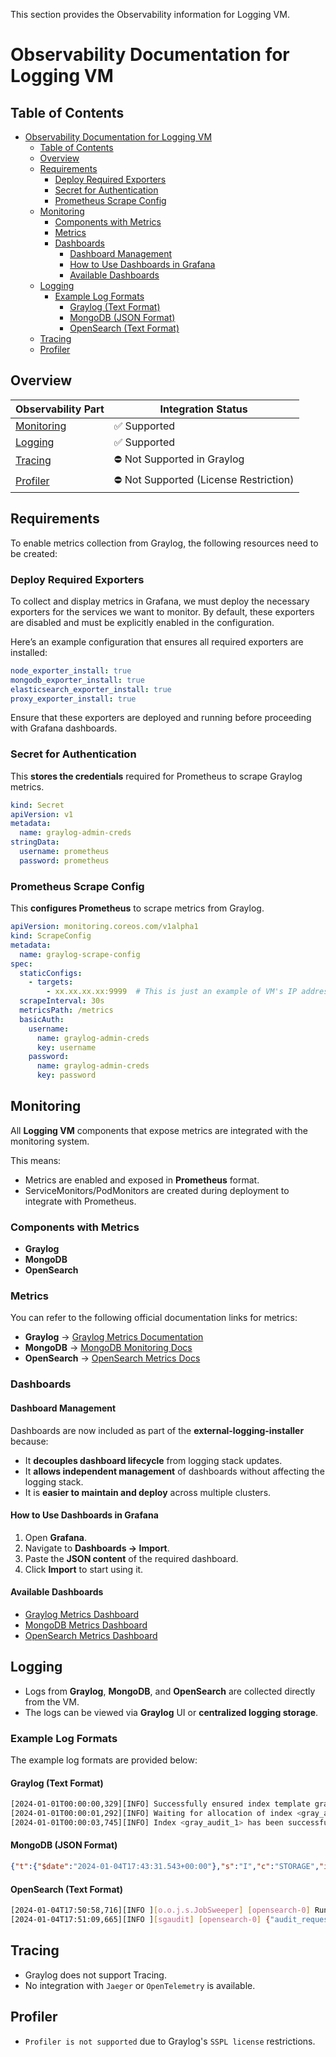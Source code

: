 This section provides the Observability information for Logging VM.
# Observability Documentation for Logging VM

## Table of Contents

* [Observability Documentation for Logging VM](#observability-documentation-for-logging-vm)
  * [Table of Contents](#table-of-contents)
  * [Overview](#overview)
  * [Requirements](#requirements)
    * [Deploy Required Exporters](#deploy-required-exporters)
    * [Secret for Authentication](#secret-for-authentication)
    * [Prometheus Scrape Config](#prometheus-scrape-config)
  * [Monitoring](#monitoring)
    * [Components with Metrics](#components-with-metrics)
    * [Metrics](#metrics)
    * [Dashboards](#dashboards)
      * [Dashboard Management](#dashboard-management)
      * [How to Use Dashboards in Grafana](#how-to-use-dashboards-in-grafana)
      * [Available Dashboards](#available-dashboards)
  * [Logging](#logging)
    * [Example Log Formats](#example-log-formats)
      * [Graylog (Text Format)](#graylog-text-format)
      * [MongoDB (JSON Format)](#mongodb-json-format)
      * [OpenSearch (Text Format)](#opensearch-text-format)
  * [Tracing](#tracing)
  * [Profiler](#profiler)

## Overview

| Observability Part        | Integration Status                    |
| ------------------------- | ------------------------------------- |
| [Monitoring](#monitoring) | ✅ Supported                           |
| [Logging](#logging)       | ✅ Supported                           |
| [Tracing](#tracing)       | ⛔️ Not Supported in Graylog            |
| [Profiler](#profiler)     | ⛔️ Not Supported (License Restriction) |

## Requirements

To enable metrics collection from Graylog, the following resources need to be created:

### Deploy Required Exporters

To collect and display metrics in Grafana, we must deploy the necessary exporters for the services we want to monitor.
By default, these exporters are disabled and must be explicitly enabled in the configuration.

Here’s an example configuration that ensures all required exporters are installed:

```yaml
node_exporter_install: true
mongodb_exporter_install: true
elasticsearch_exporter_install: true
proxy_exporter_install: true
```

Ensure that these exporters are deployed and running before proceeding with Grafana dashboards.

### Secret for Authentication

This **stores the credentials** required for Prometheus to scrape Graylog metrics.

```yaml
kind: Secret
apiVersion: v1
metadata:
  name: graylog-admin-creds
stringData:
  username: prometheus
  password: prometheus
```

### Prometheus Scrape Config

This **configures Prometheus** to scrape metrics from Graylog.

```yaml
apiVersion: monitoring.coreos.com/v1alpha1
kind: ScrapeConfig
metadata:
  name: graylog-scrape-config
spec:
  staticConfigs:
    - targets:
        - xx.xx.xx.xx:9999  # This is just an example of VM's IP addresses format
  scrapeInterval: 30s
  metricsPath: /metrics
  basicAuth:
    username:
      name: graylog-admin-creds
      key: username
    password:
      name: graylog-admin-creds
      key: password
```

## Monitoring

All **Logging VM** components that expose metrics are integrated with the monitoring system.

This means:

* Metrics are enabled and exposed in **Prometheus** format.
* ServiceMonitors/PodMonitors are created during deployment to integrate with Prometheus.

### Components with Metrics

* **Graylog**
* **MongoDB**
* **OpenSearch**

### Metrics

You can refer to the following official documentation links for metrics:
* **Graylog** → [Graylog Metrics Documentation](https://go2docs.graylog.org/5-0/interacting_with_your_log_data/metrics.html#PrometheusMetricExporting)
* **MongoDB** → [MongoDB Monitoring Docs](https://www.mongodb.com/docs/manual/administration/monitoring/)
* **OpenSearch** → [OpenSearch Metrics Docs](https://opensearch.org/docs/latest/monitoring-plugins/monitoring/)

### Dashboards

#### Dashboard Management

Dashboards are now included as part of the **external-logging-installer** because:
  * It **decouples dashboard lifecycle** from logging stack updates.
  * It **allows independent management** of dashboards without affecting the logging stack.
  * It is **easier to maintain and deploy** across multiple clusters.

#### How to Use Dashboards in Grafana

1. Open **Grafana**.
2. Navigate to **Dashboards → Import**.
3. Paste the **JSON content** of the required dashboard.
4. Click **Import** to start using it.

#### Available Dashboards

* [Graylog Metrics Dashboard](/grafana/dashboards/Graylog_(VM).json)
* [MongoDB Metrics Dashboard](/grafana/dashboards/MongoDB_Summary_(VM).json)
* [OpenSearch Metrics Dashboard](/grafana/dashboards/ElasticSearch_Summary_(VM).json)

## Logging

* Logs from **Graylog**, **MongoDB**, and **OpenSearch** are collected directly from the VM.
* The logs can be viewed via **Graylog** UI or **centralized logging storage**.

### Example Log Formats
The example log formats are provided below:

#### Graylog (Text Format)

```bash
[2024-01-01T00:00:00,329][INFO] Successfully ensured index template gray_audit-template
[2024-01-01T00:00:01,292][INFO] Waiting for allocation of index <gray_audit_1>
[2024-01-01T00:00:03,745][INFO] Index <gray_audit_1> has been successfully allocated
```

#### MongoDB (JSON Format)

```json
{"t":{"$date":"2024-01-04T17:43:31.543+00:00"},"s":"I","c":"STORAGE","id":22430,"ctx":"Checkpointer","msg":"WiredTiger message","attr":{"message":"saving checkpoint snapshot min: 1554590, snapshot max: 1554590"}}
```

#### OpenSearch (Text Format)

```bash
[2024-01-04T17:50:58,716][INFO ][o.o.j.s.JobSweeper] [opensearch-0] Running full sweep  
[2024-01-04T17:51:09,665][INFO ][sgaudit] [opensearch-0] {"audit_request_effective_user":"netcrk","audit_trace_indices":["graylog_0"],"audit_request_origin":"REST"}
```

## Tracing

* Graylog does not support Tracing.
* No integration with `Jaeger` or `OpenTelemetry` is available.

## Profiler

* `Profiler is not supported` due to Graylog's `SSPL license` restrictions.
